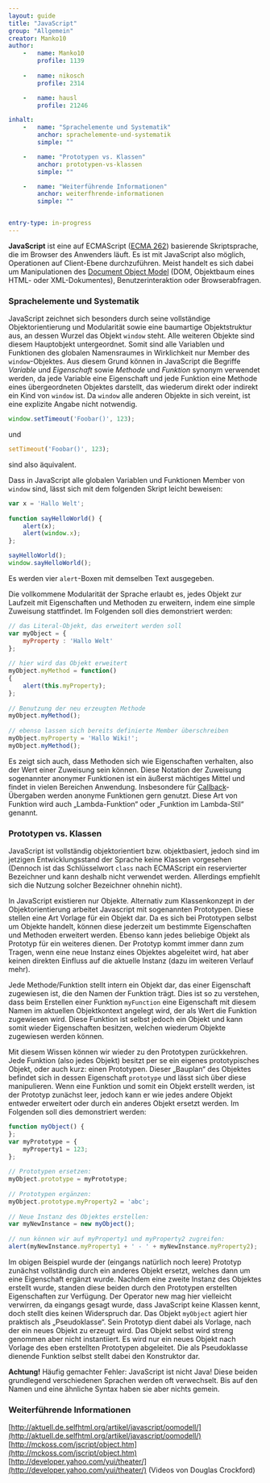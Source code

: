 ```yaml
---
layout: guide
title: "JavaScript"
group: "Allgemein"
creator: Manko10
author:
    -   name: Manko10
        profile: 1139
    
    -   name: nikosch
        profile: 2314

    -   name: hausl
        profile: 21246

inhalt:
    -   name: "Sprachelemente und Systematik"
        anchor: sprachelemente-und-systematik
        simple: ""

    -   name: "Prototypen vs. Klassen"
        anchor: prototypen-vs-klassen
        simple: ""

    -   name: "Weiterführende Informationen"
        anchor: weiterfhrende-informationen
        simple: ""


entry-type: in-progress
---
```


**JavaScript** ist eine auf ECMAScript ([ECMA 262](http://www.ecma-international.org/publications/standards/Ecma-262.htm)) basierende Skriptsprache, die im Browser des Anwenders läuft. Es ist mit JavaScript also möglich, Operationen auf Client-Ebene durchzuführen. Meist handelt es sich dabei um Manipulationen des [Document Object Model](http://www.php.de/wiki-php/index.php/Document_Object_Model) (DOM, Objektbaum eines HTML- oder XML-Dokumentes), Benutzerinteraktion oder Browserabfragen. 

### Sprachelemente und Systematik

JavaScript zeichnet sich besonders durch seine vollständige Objektorientierung und Modularität sowie eine baumartige Objektstruktur aus, an dessen Wurzel das Objekt `window` steht. Alle weiteren Objekte sind diesem Hauptobjekt untergeordnet. Somit sind alle Variablen und Funktionen des globalen Namensraumes in Wirklichkeit nur Member des `window`-Objektes. Aus diesem Grund können in JavaScript die Begriffe *Variable* und *Eigenschaft* sowie *Methode* und *Funktion* synonym verwendet werden, da jede Variable eine Eigenschaft und jede Funktion eine Methode eines übergeordneten Objektes darstellt, das wiederum direkt oder indirekt ein Kind von `window` ist. Da `window` alle anderen Objekte in sich vereint, ist eine explizite Angabe nicht notwendig. 

~~~ javascript
window.setTimeout('Foobar()', 123);
~~~

und 

~~~ javascript
setTimeout('Foobar()', 123);
~~~

sind also äquivalent.

Dass in JavaScript alle globalen Variablen und Funktionen Member von `window` sind, lässt sich mit dem folgenden Skript leicht beweisen: 

~~~ javascript
var x = 'Hallo Welt';
 
function sayHelloWorld() {
    alert(x);
    alert(window.x);
};

sayHelloWorld();
window.sayHelloWorld();
~~~


Es werden vier `alert`-Boxen mit demselben Text ausgegeben. 

Die vollkommene Modularität der Sprache erlaubt es, jedes Objekt zur Laufzeit mit Eigenschaften und Methoden zu erweitern, indem eine simple Zuweisung stattfindet. Im Folgenden soll dies demonstriert werden: 

~~~ javascript
// das Literal-Objekt, das erweitert werden soll
var myObject = {
    myProperty : 'Hallo Welt'
};
 
// hier wird das Objekt erweitert
myObject.myMethod = function()
{
    alert(this.myProperty);
};
 
// Benutzung der neu erzeugten Methode
myObject.myMethod();
 
// ebenso lassen sich bereits definierte Member überschreiben
myObject.myProperty = 'Hallo Wiki!';
myObject.myMethod();
~~~

Es zeigt sich auch, dass Methoden sich wie Eigenschaften verhalten, also der Wert einer Zuweisung sein können. Diese Notation der Zuweisung sogenannter anonymer Funktionen ist ein äußerst mächtiges Mittel und findet in vielen Bereichen Anwendung. Insbesondere für [Callback](http://www.php.de/wiki-php/index.php?title=Callback&action=edit)-Übergaben werden anonyme Funktionen gern genutzt. Diese Art von Funktion wird auch „Lambda-Funktion“ oder „Funktion im Lambda-Stil“ genannt. 

### Prototypen vs. Klassen
 
JavaScript ist vollständig objektorientiert bzw. objektbasiert, jedoch sind im jetzigen Entwicklungsstand der Sprache keine Klassen vorgesehen (Dennoch ist das Schlüsselwort `class` nach ECMAScript ein reservierter Bezeichner und kann deshalb nicht verwendet werden. Allerdings empfiehlt sich die Nutzung solcher Bezeichner ohnehin nicht). 

In JavaScript existieren nur Objekte. Alternativ zum Klassenkonzept in der Objektorientierung arbeitet Javascript mit sogenannten Prototypen. Diese stellen eine Art Vorlage für ein Objekt dar. Da es sich bei Prototypen selbst um Objekte handelt, können diese jederzeit um bestimmte Eigenschaften und Methoden erweitert werden. Ebenso kann jedes beliebige Objekt als Prototyp für ein weiteres dienen. Der Prototyp kommt immer dann zum Tragen, wenn eine neue Instanz eines Objektes abgeleitet wird, hat aber keinen direkten Einfluss auf die aktuelle Instanz (dazu im weiteren Verlauf mehr).

Jede Methode/Funktion stellt intern ein Objekt dar, das einer Eigenschaft zugewiesen ist, die den Namen der Funktion trägt. Dies ist so zu verstehen, dass beim Erstellen einer Funktion `myFunction` eine Eigenschaft mit diesem Namen im aktuellen Objektkontext angelegt wird, der als Wert die Funktion zugewiesen wird. Diese Funktion ist selbst jedoch ein Objekt und kann somit wieder Eigenschaften besitzen, welchen wiederum Objekte zugewiesen werden können.

Mit diesem Wissen können wir wieder zu den Prototypen zurückkehren. Jede Funktion (also jedes Objekt) besitzt per se ein eigenes prototypisches Objekt, oder auch kurz: einen Prototypen. Dieser „Bauplan“ des Objektes befindet sich in dessen Eigenschaft `prototype` und lässt sich über diese manipulieren. Wenn eine Funktion und somit ein Objekt erstellt werden, ist der Prototyp zunächst leer, jedoch kann er wie jedes andere Objekt entweder erweitert oder durch ein anderes Objekt ersetzt werden. Im Folgenden soll dies demonstriert werden: 

~~~ javascript
function myObject() {
};
var myPrototype = {
    myProperty1 = 123;
};
 
// Prototypen ersetzen:
myObject.prototype = myPrototype;
 
// Prototypen ergänzen: 
myObject.prototype.myProperty2 = 'abc';
 
// Neue Instanz des Objektes erstellen:
var myNewInstance = new myObject();
 
// nun können wir auf myProperty1 und myProperty2 zugreifen:
alert(myNewInstance.myProperty1 + ' - ' + myNewInstance.myProperty2);
~~~

Im obigen Beispiel wurde der (eingangs natürlich noch leere) Prototyp zunächst vollständig durch ein anderes Objekt ersetzt, welches dann um eine Eigenschaft ergänzt wurde. Nachdem eine zweite Instanz des Objektes erstellt wurde, standen diese beiden durch den Prototypen erstellten Eigenschaften zur Verfügung. Der Operator new mag hier vielleicht verwirren, da eingangs gesagt wurde, dass JavaScript keine Klassen kennt, doch stellt dies keinen Widerspruch dar. Das Objekt `myObject` agiert hier praktisch als „Pseudoklasse“. Sein Prototyp dient dabei als Vorlage, nach der ein neues Objekt zu erzeugt wird. Das Objekt selbst wird streng genommen aber nicht instantiiert. Es wird nur ein neues Objekt nach Vorlage des eben erstellten Prototypen abgeleitet. Die als Pseudoklasse dienende Funktion selbst stellt dabei den Konstruktor dar. 

<div class="alert alert-danger">
<strong>Achtung!</strong> Häufig gemachter Fehler:  
JavaScript ist nicht Java! Diese beiden grundlegend verschiedenen Sprachen werden oft verwechselt. Bis auf den Namen und eine ähnliche Syntax haben sie aber nichts gemein.</div>

### Weiterführende Informationen

[http://aktuell.de.selfhtml.org/artikel/javascript/oomodell/](http://aktuell.de.selfhtml.org/artikel/javascript/oomodell/)  
[http://mckoss.com/jscript/object.htm](http://mckoss.com/jscript/object.htm)  
[http://developer.yahoo.com/yui/theater/](http://developer.yahoo.com/yui/theater/) (Videos von Douglas Crockford) 

